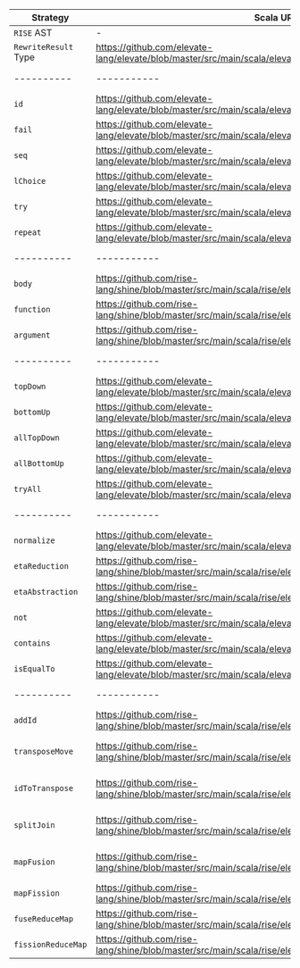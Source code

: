 | Strategy | Scala URL | Haskell URL | works |
|----------|-----------|-------------|-------|
| `RISE` AST | - | | |
| `RewriteResult` Type | https://github.com/elevate-lang/elevate/blob/master/src/main/scala/elevate/core/RewriteResult.scala | https://github.com/elevate-lang/doc/blob/master/src/mini-elevate/src/TestStrategies.hs#L39 | |
|----------|-----------|-------------|-------|
| `id` | https://github.com/elevate-lang/elevate/blob/master/src/main/scala/elevate/core/strategies/basic.scala#L26 | https://github.com/elevate-lang/doc/blob/master/src/mini-elevate/src/TestStrategies.hs#L42 | |
| `fail` | https://github.com/elevate-lang/elevate/blob/master/src/main/scala/elevate/core/strategies/basic.scala#L28 | https://github.com/elevate-lang/doc/blob/master/src/mini-elevate/src/TestStrategies.hs#L45 | |
| `seq` | https://github.com/elevate-lang/elevate/blob/master/src/main/scala/elevate/core/strategies/basic.scala#L33 | https://github.com/elevate-lang/doc/blob/master/src/mini-elevate/src/TestStrategies.hs#L60 | |
| `lChoice` | https://github.com/elevate-lang/elevate/blob/master/src/main/scala/elevate/core/strategies/basic.scala#L37 | https://github.com/elevate-lang/doc/blob/master/src/mini-elevate/src/TestStrategies.hs#L63 | |
| `try` | https://github.com/elevate-lang/elevate/blob/master/src/main/scala/elevate/core/strategies/basic.scala#L43 | https://github.com/elevate-lang/doc/blob/master/src/mini-elevate/src/TestStrategies.hs#L66 | |
| `repeat` | https://github.com/elevate-lang/elevate/blob/master/src/main/scala/elevate/core/strategies/basic.scala#L46 | https://github.com/elevate-lang/doc/blob/master/src/mini-elevate/src/TestStrategies.hs#L68 | |
|----------|-----------|-------------|-------|
| `body` | https://github.com/rise-lang/shine/blob/master/src/main/scala/rise/elevate/rules/traversal.scala#L13 | https://github.com/elevate-lang/doc/blob/master/src/mini-elevate/src/TestStrategies.hs#L76 | |
| `function` | https://github.com/rise-lang/shine/blob/master/src/main/scala/rise/elevate/rules/traversal.scala#L41 | https://github.com/elevate-lang/doc/blob/master/src/mini-elevate/src/TestStrategies.hs#L83 | |
| `argument` | https://github.com/rise-lang/shine/blob/master/src/main/scala/rise/elevate/rules/traversal.scala#L49 | https://github.com/elevate-lang/doc/blob/master/src/mini-elevate/src/TestStrategies.hs#L90 | |
|----------|-----------|-------------|-------|
| `topDown` | https://github.com/elevate-lang/elevate/blob/master/src/main/scala/elevate/core/strategies/traversal.scala#L42 | https://github.com/elevate-lang/doc/blob/master/src/mini-elevate/src/TestStrategies.hs#L97 | |
| `bottomUp` | https://github.com/elevate-lang/elevate/blob/master/src/main/scala/elevate/core/strategies/traversal.scala#L66 | https://github.com/elevate-lang/doc/blob/master/src/mini-elevate/src/TestStrategies.hs#L99 | |
| `allTopDown` | https://github.com/elevate-lang/elevate/blob/master/src/main/scala/elevate/core/strategies/traversal.scala#L46 | https://github.com/elevate-lang/doc/blob/master/src/mini-elevate/src/TestStrategies.hs#L101 | |
| `allBottomUp` | https://github.com/elevate-lang/elevate/blob/master/src/main/scala/elevate/core/strategies/traversal.scala#L54 | https://github.com/elevate-lang/doc/blob/master/src/mini-elevate/src/TestStrategies.hs#L103 | |
| `tryAll` | https://github.com/elevate-lang/elevate/blob/master/src/main/scala/elevate/core/strategies/traversal.scala#L50 | https://github.com/elevate-lang/doc/blob/master/src/mini-elevate/src/TestStrategies.hs#L105 | |
|----------|-----------|-------------|-------|
| `normalize` | https://github.com/elevate-lang/elevate/blob/master/src/main/scala/elevate/core/strategies/basic.scala#L55 | | |
| `etaReduction` | https://github.com/rise-lang/shine/blob/master/src/main/scala/rise/elevate/rules/package.scala#L42 | | |
| `etaAbstraction` | https://github.com/rise-lang/shine/blob/master/src/main/scala/rise/elevate/rules/package.scala#L47 | | |
| `not` | https://github.com/elevate-lang/elevate/blob/master/src/main/scala/elevate/core/strategies/predicate.scala#L19 | | |
| `contains` | https://github.com/elevate-lang/elevate/blob/master/src/main/scala/elevate/core/strategies/predicate.scala#L38 | | |
| `isEqualTo` | https://github.com/elevate-lang/elevate/blob/master/src/main/scala/elevate/core/strategies/predicate.scala#L36 | | |
|----------|-----------|-------------|-------|
| `addId` | https://github.com/rise-lang/shine/blob/master/src/main/scala/rise/elevate/rules/algorithmic.scala#L120 | https://github.com/elevate-lang/doc/blob/master/src/mini-elevate/src/TestStrategies.hs#L107 | |
| `transposeMove` | https://github.com/rise-lang/shine/blob/master/src/main/scala/rise/elevate/rules/movement.scala#L50 | https://github.com/elevate-lang/doc/blob/fe90d1f4a11773a8d9d263f3f9a61afa1e13a819/src/mini-elevate/src/TestStrategies.hs#L99 | |
| `idToTranspose` | https://github.com/rise-lang/shine/blob/master/src/main/scala/rise/elevate/rules/algorithmic.scala#L132 | https://github.com/elevate-lang/doc/blob/fe90d1f4a11773a8d9d263f3f9a61afa1e13a819/src/mini-elevate/src/TestStrategies.hs#L111 | |
| `splitJoin` | https://github.com/rise-lang/shine/blob/master/src/main/scala/rise/elevate/rules/algorithmic.scala#L29 | https://github.com/elevate-lang/doc/blob/fe90d1f4a11773a8d9d263f3f9a61afa1e13a819/src/mini-elevate/src/TestStrategies.hs#L122 | |
| `mapFusion` | https://github.com/rise-lang/shine/blob/master/src/main/scala/rise/elevate/rules/algorithmic.scala#L41 | https://github.com/elevate-lang/doc/blob/fe90d1f4a11773a8d9d263f3f9a61afa1e13a819/src/mini-elevate/src/TestStrategies.hs#L133 | |
| `mapFission` | https://github.com/rise-lang/shine/blob/master/src/main/scala/rise/elevate/rules/algorithmic.scala#L102 | | |
| `fuseReduceMap` | https://github.com/rise-lang/shine/blob/master/src/main/scala/rise/elevate/rules/algorithmic.scala#L76 | | |
| `fissionReduceMap` | https://github.com/rise-lang/shine/blob/master/src/main/scala/rise/elevate/rules/algorithmic.scala#L90 | | | 
